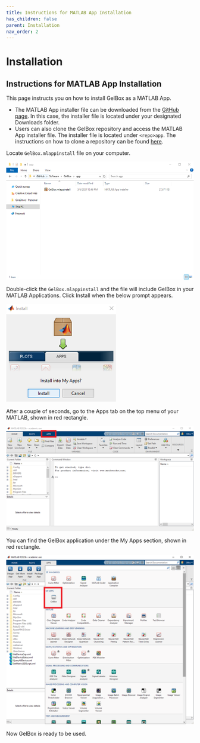 ```yaml
---
title: Instructions for MATLAB App Installation
has_children: false
parent: Installation
nav_order: 2
---
```


# Installation

## Instructions for MATLAB App Installation

This page instructs you on how to install GelBox as a MATLAB App.

+ The MATLAB App installer file can be downloaded from the [GitHub page](https://github.com/Campbell-Muscle-Lab/GelBox/tree/master/app/GelBox.mlappinstall). In this case, the installer file is located under your designated Downloads folder.
+ Users can also clone the GelBox repository and access the MATLAB App installer file. The installer file is located under `<repo>app`.  The instructions on how to clone a repository can be found [here](../cloning_gelbox/cloning_gel_box.html).

Locate `GelBox.mlappinstall` file on your computer.

<a href="media/mlapp_installer.png" target="_blank">![mlapp installer](media/mlapp_installer.png)</a>

Double-click the `GelBox.mlappinstall` and the file will include GelBox in your MATLAB Applications. Click Install when the below prompt appears.

<a href="media/app_install_prompt.png" target="_blank">![app install prompt](media/app_install_prompt.png)</a>

After a couple of seconds, go to the Apps tab on the top menu of your MATLAB, shown in red rectangle.

<a href="media/apps_tab_matlab.png" target="_blank">![apps tab matlab](media/apps_tab_matlab.png)</a>

You can find the GelBox application under the My Apps section, shown in red rectangle.

<a href="media/my_apps.png" target="_blank">![my apps](media/my_apps.png)</a>

Now GelBox is ready to be used.